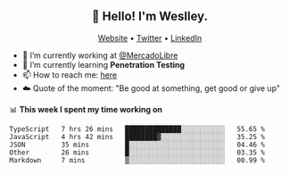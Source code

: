 <h2 align="center">👋 Hello! I'm Weslley.</h2>
<p align="center">
  <a href="http://weslleyneri.com.br">Website</a> •
  <a href="https://twitter.com/Weslley_Neri">Twitter</a> •
  <a href="https://www.linkedin.com/in/weslley-neri-3658908b">LinkedIn</a>
</p>


- 🔭 I’m currently working at [@MercadoLibre](https://github.com/mercadolibre)
- 🌱 I’m currently learning **Penetration Testing**
- 📫 How to reach me: [here](mailto:weslley39@gmail.com)
- ☁️ Quote of the moment: "Be good at something, get good or give up"

📊 **This week I spent my time working on**
<!--START_SECTION:waka-->
```text
TypeScript   7 hrs 26 mins   ██████████████░░░░░░░░░░░   55.65 % 
JavaScript   4 hrs 42 mins   ████████▓░░░░░░░░░░░░░░░░   35.25 % 
JSON         35 mins         █░░░░░░░░░░░░░░░░░░░░░░░░   04.46 % 
Other        26 mins         █░░░░░░░░░░░░░░░░░░░░░░░░   03.35 % 
Markdown     7 mins          ▒░░░░░░░░░░░░░░░░░░░░░░░░   00.99 % 
```
<!--END_SECTION:waka-->

<!-- Inspired by https://github.com/gruselhaus/gruselhaus -->